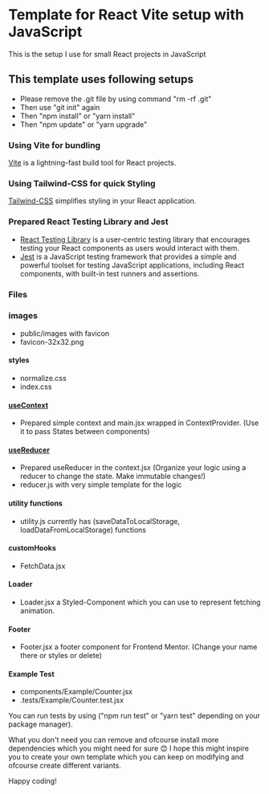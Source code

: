 # Template for React Vite setup with JavaScript

This is the setup I use for small React projects in JavaScript

## This template uses following setups

- Please remove the .git file by using command "rm -rf .git"
- Then use "git init" again
- Then "npm install" or "yarn install"
- Then "npm update" or "yarn upgrade"

### Using Vite for bundling

[Vite](https://vitejs.dev/guide/) is a lightning-fast build tool for React projects.

### Using Tailwind-CSS for quick Styling

[Tailwind-CSS](https://tailwindcss.com/docs/guides/vite) simplifies styling in your React application.

### Prepared React Testing Library and Jest

- [React Testing Library](https://testing-library.com/docs/react-testing-library/intro/) is a user-centric testing library that encourages testing your React components as users would interact with them.
- [Jest](https://jestjs.io/docs/getting-started) is a JavaScript testing framework that provides a simple and powerful toolset for testing JavaScript applications, including React components, with built-in test runners and assertions.

### Files

### images

- public/images with favicon
- favicon-32x32.png

#### styles

- normalize.css
- index.css

#### [useContext](https://react.dev/reference/react/useContext)

- Prepared simple context and main.jsx wrapped in ContextProvider. (Use it to pass States between components)

#### [useReducer](https://react.dev/reference/react/useReducer)

- Prepared useReducer in the context.jsx (Organize your logic using a reducer to change the state. Make immutable changes!)
- reducer.js with very simple template for the logic

#### utility functions

- utility.js currently has (saveDataToLocalStorage, loadDataFromLocalStorage) functions

#### customHooks

- FetchData.jsx

#### Loader

- Loader.jsx a Styled-Component which you can use to represent fetching animation.

#### Footer

- Footer.jsx a footer component for Frontend Mentor. (Change your name there or styles or delete)

#### Example Test

- components/Example/Counter.jsx
- .tests/Example/Counter.test.jsx

You can run tests by using ("npm run test" or "yarn test" depending on your package manager).

What you don't need you can remove and ofcourse install more dependencies which you might need for sure 😊
I hope this might inspire you to create your own template which you can keep on modifying and ofcourse create different variants.

Happy coding!
